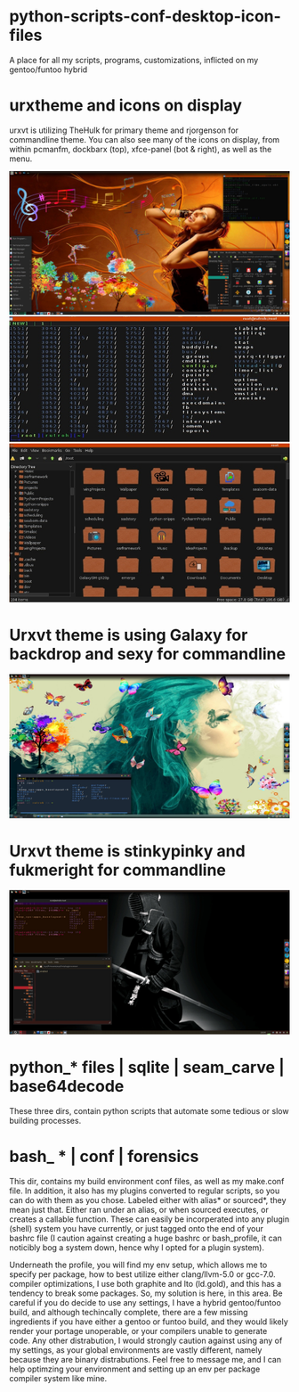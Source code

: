 # python-scripts-conf-desktop-icon-files
A place for all my scripts, programs, customizations, inflicted on my gentoo/funtoo hybrid

# urxtheme and icons on display
urxvt is utilizing TheHulk for primary theme and rjorgenson for commandline theme.
You can also see many of the icons on display, from within pcmanfm, dockbarx (top), 
xfce-panel (bot & right), as well as the menu.

![Desktop](custom_iconset/images/desk_music.jpg?raw=true)
![rxvt](custom_iconset/images/urxvt806.jpg?raw=true)
![pcman](custom_iconset/images/pcmanfm908.jpg?raw=true)


# Urxvt theme is using Galaxy for backdrop and sexy for commandline  
![Butterflies](custom_iconset/images/beauty&butterflies.jpg?raw=true)

# Urxvt theme is stinkypinky and fukmeright for commandline
![Budo](custom_iconset/images/bushiboje.jpg?raw=true)


# python_* files | sqlite | seam_carve | base64decode
These three dirs, contain python scripts that automate some tedious or slow building processes.

# bash_ * | conf | forensics
This dir, contains my build environment conf files, as well as my make.conf file. In addition,
it also has my plugins converted to regular scripts, so you can do with them as you chose. 
Labeled either with alias* or sourced*, they mean just that. Either ran under an alias, or when
sourced executes, or creates a callable function. These can easily be incorperated into any plugin (shell)
system you have currently, or just tagged onto the end of your bashrc file (I caution against creating a huge
bashrc or bash_profile, it can noticibly bog a system down, hence why I opted for a plugin system).

Underneath the profile, you will find my env setup, which allows me to specify per package, how
to best utilize either clang/llvm-5.0 or gcc-7.0. compiler optimizations, I use both graphite 
and lto (ld.gold), and this has a tendency to break some packages. 
So, my solution is here, in this area. Be careful if you do decide to use 
any settings, I have a hybrid gentoo/funtoo build, and although techincally complete,
there are a few missing ingredients if you have either a gentoo or funtoo build, and they would likely
render your portage unoperable, or your compilers unable to generate code. Any other distrabution,
I would strongly caution against using any of my settings, as your global environments are vastly
different, namely because they are binary distrabutions. Feel free to message me, and
I can help optimzing your environment and setting up an env per package compiler system like mine.


